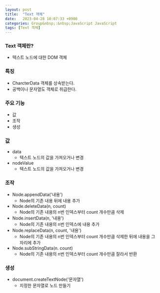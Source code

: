 ```yaml
---
layout: post
title:  "Text 객체"
date:   2023-04-28 10:07:33 +0900
categories: Group&nbsp;:&nbsp;JavaScript JavaScript
tags: [Text 객체]
---
```


### Text 객체란?

- 텍스트 노드에 대한 DOM 객체

### 특징

- CharcterData 객체를 상속받는다.
- 공백이나 문자열도 객체로 취급한다.

### 주요 기능

- 값
- 조작
- 생성

### 값

- data
    - 텍스트 노드의 값을 가져오거나 변경
- nodeValue
    - 텍스트 노드의 값을 가져오거나 변경

### 조작

- Node.appendData('내용')
    -  Node의 기존 내용 뒤에 내용 추가
- Node.deleteData(n, count)
    - Node의 기존 내용의 n번 인덱스부터 count 개수만큼 삭제
- Node.insertData(n, '내용')
    - Node의 기존 내용의 n번 인덱스에 내용 추가
- Node.replaceData(n, count, '내용')
    - Node의 기존 내용의 n번 인덱스부터 count 개수만큼 삭제한 뒤에 내용을 그 자리에 추가
- Node.subStringData(n. count)
    - Node의 기존 내용의 n번 인덱스부터 count 개수만큼 잘라서 반환

### 생성
- document.createTextNode('문자열')
    - 지정한 문자열로 노드 만들기